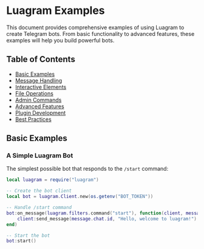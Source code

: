 # Luagram Examples

This document provides comprehensive examples of using Luagram to create Telegram bots. From basic functionality to advanced features, these examples will help you build powerful bots.

## Table of Contents

- [Basic Examples](#basic-examples)
- [Message Handling](#message-handling)
- [Interactive Elements](#interactive-elements)
- [File Operations](#file-operations)
- [Admin Commands](#admin-commands)
- [Advanced Features](#advanced-features)
- [Plugin Development](#plugin-development)
- [Best Practices](#best-practices)

## Basic Examples

### A Simple Luagram Bot

The simplest possible bot that responds to the `/start` command:

```lua
local luagram = require("luagram")

-- Create the bot client
local bot = luagram.Client.new(os.getenv("BOT_TOKEN"))

-- Handle /start command
bot:on_message(luagram.filters.command("start"), function(client, message)
    client:send_message(message.chat.id, "Hello, welcome to luagram!")
end)

-- Start the bot
bot:start()
